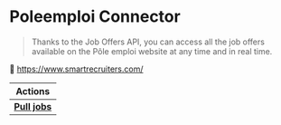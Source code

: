 
# Poleemploi Connector

> Thanks to the Job Offers API, you can access all the job offers available on the Pôle emploi website at any time and in real time.


🔗 https://www.smartrecruiters.com/

| Actions |
| ------- |
| [**Pull jobs**](docs/pull_jobs.md) |
